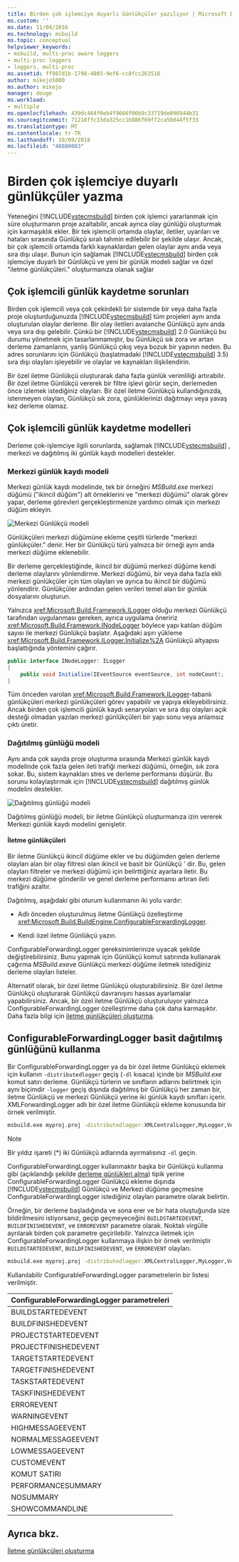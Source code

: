 ```yaml
---
title: Birden çok işlemciye duyarlı Günlükçüler yazılıyor | Microsoft Docs
ms.custom: ''
ms.date: 11/04/2016
ms.technology: msbuild
ms.topic: conceptual
helpviewer_keywords:
- msbuild, multi-proc aware loggers
- multi-proc loggers
- loggers, multi-proc
ms.assetid: ff987d1b-1798-4803-9ef6-cc8fcc263516
author: mikejo5000
ms.author: mikejo
manager: douge
ms.workload:
- multiple
ms.openlocfilehash: 439dc464f0eb4f9666f06b9c33719de096944b31
ms.sourcegitcommit: 71218ffc33da325cc1b886f69ff2ca50d44f5f33
ms.translationtype: MT
ms.contentlocale: tr-TR
ms.lasthandoff: 10/09/2018
ms.locfileid: "48880083"
---
```

# <a name="write-multi-processor-aware-loggers"></a>Birden çok işlemciye duyarlı günlükçüler yazma
Yeteneğini [!INCLUDE[vstecmsbuild](../extensibility/internals/includes/vstecmsbuild_md.md)] birden çok işlemci yararlanmak için süre oluşturmanın proje azaltabilir, ancak ayrıca olay günlüğü oluşturmak için karmaşıklık ekler. Bir tek işlemcili ortamda olaylar, iletiler, uyarıları ve hataları sırasında Günlükçü sıralı tahmin edilebilir bir şekilde ulaşır. Ancak, bir çok işlemcili ortamda farklı kaynaklardan gelen olaylar aynı anda veya sıra dışı ulaşır. Bunun için sağlamak [!INCLUDE[vstecmsbuild](../extensibility/internals/includes/vstecmsbuild_md.md)] birden çok işlemciye duyarlı bir Günlükçü ve yeni bir günlük modeli sağlar ve özel "iletme günlükçüleri." oluşturmanıza olanak sağlar  
  
## <a name="multi-processor-logging-challenges"></a>Çok işlemcili günlük kaydetme sorunları  
 Birden çok işlemcili veya çok çekirdekli bir sistemde bir veya daha fazla proje oluşturduğunuzda [!INCLUDE[vstecmsbuild](../extensibility/internals/includes/vstecmsbuild_md.md)] tüm projeleri aynı anda oluşturulan olaylar derleme. Bir olay iletileri avalanche Günlükçü aynı anda veya sıra dışı gelebilir. Çünkü bir [!INCLUDE[vstecmsbuild](../extensibility/internals/includes/vstecmsbuild_md.md)] 2.0 Günlükçü bu durumu yönetmek için tasarlanmamıştır, bu Günlükçü sık zora ve artan derleme zamanlarını, yanlış Günlükçü çıkış veya bozuk bir yapının neden. Bu adres sorunlarını için Günlükçü (başlatmadaki [!INCLUDE[vstecmsbuild](../extensibility/internals/includes/vstecmsbuild_md.md)] 3.5) sıra dışı olayları işleyebilir ve olaylar ve kaynakları ilişkilendirin.  
  
 Bir özel iletme Günlükçü oluşturarak daha fazla günlük verimliliği artırabilir. Bir özel iletme Günlükçü vererek bir filtre işlevi görür seçin, derlemeden önce izlemek istediğiniz olayları. Bir özel iletme Günlükçü kullandığınızda, istenmeyen olayları, Günlükçü sık zora, günlüklerinizi dağıtmayı veya yavaş kez derleme olamaz.  
  
## <a name="multi-processor-logging-models"></a>Çok işlemcili günlük kaydetme modelleri  
 Derleme çok-işlemciye ilgili sorunlarda, sağlamak [!INCLUDE[vstecmsbuild](../extensibility/internals/includes/vstecmsbuild_md.md)] , merkezi ve dağıtılmış iki günlük kaydı modelleri destekler.  
  
### <a name="central-logging-model"></a>Merkezi günlük kaydı modeli  
 Merkezi günlük kaydı modelinde, tek bir örneğini *MSBuild.exe* merkezi düğümü ("ikincil düğüm") alt örneklerini ve "merkezi düğümü" olarak görev yapar, derleme görevleri gerçekleştirmenize yardımcı olmak için merkezi düğüm ekleyin.  
  
 ![Merkezi Günlükçü modeli](../msbuild/media/centralnode.png "CentralNode")  
  
 Günlükçüleri merkezi düğümüne ekleme çeşitli türlerde "merkezi günlükçüler." denir. Her bir Günlükçü türü yalnızca bir örneği aynı anda merkezi düğüme eklenebilir.  
  
 Bir derleme gerçekleştiğinde, ikincil bir düğümü merkezi düğüme kendi derleme olaylarını yönlendirme. Merkezi düğümü, bir veya daha fazla ekli merkezi günlükçüler için tüm olayları ve ayrıca bu ikincil bir düğümü yönlendirir. Günlükçüler ardından gelen verileri temel alan bir günlük dosyalarını oluşturun.  
  
 Yalnızca <xref:Microsoft.Build.Framework.ILogger> olduğu merkezi Günlükçü tarafından uygulanması gereken, ayrıca uygulama öneririz <xref:Microsoft.Build.Framework.INodeLogger> böylece yapı katılan düğüm sayısı ile merkezi Günlükçü başlatır. Aşağıdaki aşırı yükleme <xref:Microsoft.Build.Framework.ILogger.Initialize%2A> Günlükçü altyapısı başlattığında yöntemini çağırır.  
  
```csharp
public interface INodeLogger: ILogger  
{  
    public void Initialize(IEventSource eventSource, int nodeCount);  
}  
```  
  
 Tüm önceden varolan <xref:Microsoft.Build.Framework.ILogger>-tabanlı günlükçüleri merkezi günlükçüleri görev yapabilir ve yapıya ekleyebilirsiniz. Ancak birden çok işlemcili günlük kaydı senaryoları ve sıra dışı olayları açık desteği olmadan yazılan merkezi günlükçüleri bir yapı sonu veya anlamsız çıktı üretir.  
  
### <a name="distributed-logging-model"></a>Dağıtılmış günlüğü modeli  
 Aynı anda çok sayıda proje oluşturma sırasında Merkezi günlük kaydı modelinde çok fazla gelen ileti trafiği merkezi düğümü, örneğin, sık zora sokar. Bu, sistem kaynakları stres ve derleme performansı düşürür. Bu sorunu kolaylaştırmak için [!INCLUDE[vstecmsbuild](../extensibility/internals/includes/vstecmsbuild_md.md)] dağıtılmış günlük modelini destekler.  
  
 ![Dağıtılmış günlüğü modeli](../msbuild/media/distnode.png "DistNode")  
  
 Dağıtılmış günlüğü modeli, bir iletme Günlükçü oluşturmanıza izin vererek Merkezi günlük kaydı modelini genişletir.  
  
#### <a name="forwarding-loggers"></a>İletme günlükçüleri  
 Bir iletme Günlükçü ikincil düğüme ekler ve bu düğümden gelen derleme olayları alan bir olay filtresi olan ikincil ve basit bir Günlükçü ' dir. Bu, gelen olayları filtreler ve merkezi düğümü için belirttiğiniz ayarlara iletir. Bu merkezi düğüme gönderilir ve genel derleme performansı artıran ileti trafiğini azaltır.  
  
 Dağıtılmış, aşağıdaki gibi oturum kullanmanın iki yolu vardır:  
  
-   Adlı önceden oluşturulmuş iletme Günlükçü özelleştirme <xref:Microsoft.Build.BuildEngine.ConfigurableForwardingLogger>.  
  
-   Kendi özel iletme Günlükçü yazın.  

ConfigurableForwardingLogger gereksinimlerinize uyacak şekilde değiştirebilirsiniz. Bunu yapmak için Günlükçü komut satırında kullanarak çağırma *MSBuild.exe*ve Günlükçü merkezi düğüme iletmek istediğiniz derleme olayları listeler.  

Alternatif olarak, bir özel iletme Günlükçü oluşturabilirsiniz. Bir özel iletme Günlükçü oluşturarak Günlükçü davranışını hassas ayarlamalar yapabilirsiniz. Ancak, bir özel iletme Günlükçü oluşturuluyor yalnızca ConfigurableForwardingLogger özelleştirme daha çok daha karmaşıktır. Daha fazla bilgi için [iletme günlükçüleri oluşturma](../msbuild/creating-forwarding-loggers.md).  
  
## <a name="using-the-configurableforwardinglogger-for-simple-distributed-logging"></a>ConfigurableForwardingLogger basit dağıtılmış günlüğünü kullanma  
 Bir ConfigurableForwardingLogger ya da bir özel iletme Günlükçü eklemek için kullanın `-distributedlogger` geçiş (`-dl` kısaca) içinde bir *MSBuild.exe* komut satırı derleme. Günlükçü türlerin ve sınıfların adlarını belirtmek için aynı biçimdir `-logger` geçiş dışında dağıtılmış bir Günlükçü her zaman bir, iletme Günlükçü ve merkezi Günlükçü yerine iki günlük kaydı sınıfları içerir. XMLForwardingLogger adlı bir özel iletme Günlükçü ekleme konusunda bir örnek verilmiştir.  
  
```cmd  
msbuild.exe myproj.proj -distributedlogger:XMLCentralLogger,MyLogger,Version=1.0.2,Culture=neutral*XMLForwardingLogger,MyLogger,Version=1.0.2,Culture=neutral  
```  
  
> [!NOTE]
>  Bir yıldız işareti (*) iki Günlükçü adlarında ayırmalısınız `-dl` geçin.  
  
 ConfigurableForwardingLogger kullanmaktır başka bir Günlükçü kullanma gibi (açıklandığı şekilde [derleme günlükleri alma](../msbuild/obtaining-build-logs-with-msbuild.md)) tipik yerine ConfigurableForwardingLogger Günlükçü ekleme dışında [!INCLUDE[vstecmsbuild](../extensibility/internals/includes/vstecmsbuild_md.md)] Günlükçü ve Merkezi düğüme geçmesine ConfigurableForwardingLogger istediğiniz olayları parametre olarak belirtin.  
  
 Örneğin, bir derleme başladığında ve sona erer ve bir hata oluştuğunda size bildirilmesini istiyorsanız, geçip geçmeyeceğini `BUILDSTARTEDEVENT`, `BUILDFINISHEDEVENT`, ve `ERROREVENT` parametre olarak. Noktalı virgülle ayrılarak birden çok parametre geçirilebilir. Yalnızca iletmek için ConfigurableForwardingLogger kullanmaya ilişkin bir örnek verilmiştir `BUILDSTARTEDEVENT`, `BUILDFINISHEDEVENT`, ve `ERROREVENT` olayları.  
  
```cmd  
msbuild.exe myproj.proj -distributedlogger:XMLCentralLogger,MyLogger,Version=1.0.2,Culture=neutral*ConfigureableForwardingLogger,C:\My.dll;BUILDSTARTEDEVENT; BUILDFINISHEDEVENT;ERROREVENT  
```  
  
 Kullanılabilir ConfigurableForwardingLogger parametrelerin bir listesi verilmiştir.  
  
|ConfigurableForwardingLogger parametreleri|  
|---------------------------------------------|  
|BUILDSTARTEDEVENT|  
|BUILDFINISHEDEVENT|  
|PROJECTSTARTEDEVENT|  
|PROJECTFINISHEDEVENT|  
|TARGETSTARTEDEVENT|  
|TARGETFINISHEDEVENT|  
|TASKSTARTEDEVENT|  
|TASKFINISHEDEVENT|  
|ERROREVENT|  
|WARNINGEVENT|  
|HIGHMESSAGEEVENT|  
|NORMALMESSAGEEVENT|  
|LOWMESSAGEEVENT|  
|CUSTOMEVENT|  
|KOMUT SATIRI|  
|PERFORMANCESUMMARY|  
|NOSUMMARY|  
|SHOWCOMMANDLINE|  
  
## <a name="see-also"></a>Ayrıca bkz.  
 [İletme günlükçüleri oluşturma](../msbuild/creating-forwarding-loggers.md)